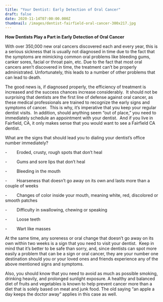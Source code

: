```yaml
---
title: "Your Dentist: Early Detection of Oral Cancer"
draft: false
date: 2020-11-14T07:00:00.000Z
thumbnail: /images/dentist-fairfield-oral-cancer-300x217.jpg
---
```


**How Dentists Play a Part in Early Detection of Oral Cancer**

With over 350,000 new oral cancers discovered each and every year, this is a serious sickness that is usually not diagnosed in time due to the fact that the symptoms are mimicking common oral problems like bleeding gums, canker sores, facial or throat pain, etc. Due to the fact that most oral cancers aren’t discovered in time, the treatment can’t be properly administrated. Unfortunately, this leads to a number of other problems that can lead to death.

The good news is, if diagnosed properly, the efficiency of treatment is increased and the success chances increase considerably.  It should not be surprising that dentists are the first line of defense against oral cancer, as these medical professionals are trained to recognize the early signs and symptoms of cancer.  This is why, it’s imperative that you keep your regular dentist visits.  In addition, should anything seem “out of place,” you need to immediately schedule an appointment with your dentist.  And if you live in Fairfield, CA, it only makes sense that you would want to see a Fairfield CA dentist.

What are the signs that should lead you to dialing your dentist’s office number immediately?

\-        Eroded, crusty, rough spots that don’t heal

\-        Gums and sore lips that don’t heal

\-        Bleeding in the mouth

\-        Hoarseness that doesn’t go away on its own and lasts more than a couple of weeks

\-        Changes of color inside your mouth, meaning white, red, discolored or smooth patches

\-        Difficulty in swallowing, chewing or speaking

\-        Loose teeth

\-        Wart like masses

At the same time, any soreness or oral change that doesn’t go away on its own within two weeks is a sign that you need to visit your dentist.  Keep in mind that it’s better to be safe than sorry, and, since dentists can spot more easily a problem that can be a sign or oral cancer, they are your number one destination should you or your loved ones and friends experience any of the above mentioned signs and symptoms.

Also, you should know that you need to avoid as much as possible smoking, drinking heavily, and prolonged sunlight exposure. A healthy and balanced diet of fruits and vegetables is known to help prevent cancer more than a diet that is solely based on meat and junk food. The old saying “an apple a day keeps the doctor away” applies in this case as well.

